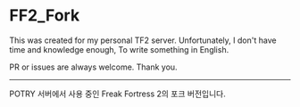 # FF2_Fork

This was created for my personal TF2 server.
Unfortunately, I don't have time and knowledge enough, To write something in English.

PR or issues are always welcome. Thank you.

-------
POTRY 서버에서 사용 중인 Freak Fortress 2의 포크 버전입니다.

